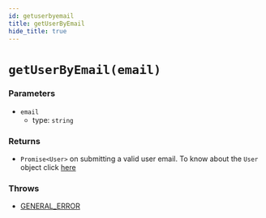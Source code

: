 ```yaml
---
id: getuserbyemail
title: getUserByEmail
hide_title: true
---
```


# ``getUserByEmail(email)``

### Parameters
- ``email``
  - type: ``string``


### Returns
- ``Promise<User>`` on submitting a valid user email. To know about the ``User`` object click [here](https://github.com/supertokens/core-driver-interface/wiki#user)

### Throws
- [GENERAL_ERROR](./../errors/general_error)